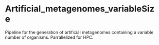 # Artificial_metagenomes_variableSize
Pipeline for the generation of artificial metagenomes containing a variable number of organisms. Parrallelized for HPC.
